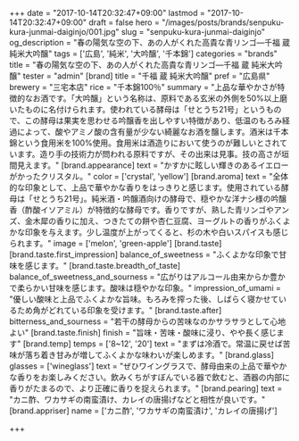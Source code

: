 +++
date = "2017-10-14T20:32:47+09:00"
lastmod = "2017-10-14T20:32:47+09:00"
draft = false
hero = "/images/posts/brands/senpuku-kura-junmai-daiginjo/001.jpg"
slug = "senpuku-kura-junmai-daiginjo"
og_description = "春の陽気な空の下、あの人がくれた高貴な青リンゴ—千福 蔵 純米大吟醸"
tags = ['広島', '純米', '大吟醸', '千本錦']
categories = "brands"
title = "春の陽気な空の下、あの人がくれた高貴な青リンゴ—千福 蔵 純米大吟醸"
tester = "admin"
[brand]
  title = "千福 蔵 純米大吟醸"
  pref = "広島県"
  brewery = "三宅本店"
  rice = "千本錦100％"
  summary = "上品な華やかさが特徴的なお酒です。「大吟醸」という名称は、原料である玄米の外側を50%以上磨いたものに名付けられます。使われている酵母は「せとうち21号」というもので、この酵母は果実を思わせる吟醸香を出しやすい特徴があり、低温のもろみ経過によって、酸やアミノ酸の含有量が少ない綺麗なお酒を醸します。酒米は千本錦という食用米を100%使用。食用米は酒造りにおいて使うのが難しいとされています。造り手の技術力が問われる原料ですが、その出来は見事。技の高さが垣間見えます。"
  [brand.appearance]
    text = "かすかに眩しい輝きのあるイエローがかったクリスタル。"
    color = ['crystal', 'yellow']
  [brand.aroma]
    text = "全体的な印象として、上品で華やかな香りをはっきりと感じます。使用されている酵母は「せとうち21号」。純米酒・吟醸酒向けの酵母で、穏やかな洋ナシ様の吟醸香（酢酸イソアミル）が特徴的な酵母です。香りですが、熟した青リンゴやアンズ、金木犀の香りに加え、つきたての餅や杏仁豆腐、ヨーグルトの香りがふくよかな印象を与えます。少し温度が上がってくると、杉の木や白いスパイスも感じられます。"
    image = ['melon', 'green-apple']
  [brand.taste]
    [brand.taste.first_impression]
      balance_of_sweetness = "ふくよかな印象で甘味を感じます。"
    [brand.taste.breadth_of_taste]
      balance_of_sweetness_and_sourness = "広がりはアルコール由来からか豊かで柔らかい甘味を感じます。酸味は穏やかな印象。"
      impression_of_umami = "優しい酸味と上品でふくよかな旨味。もろみを搾った後、しばらく寝かせているため角がどれている印象を受けます。"
    [brand.taste.after]
      bitterness_and_sourness = "若干の酵母からの苦味なのかサラサラとして心地よい"
    [brand.taste.finish]
      finish = "旨味・苦味・酸味に浸り、やや長く感じます"
  [brand.temp]
    temps = ['8~12', '20']
    text = "まずは冷酒で。常温に戻せば苦味が落ち着き甘みが増してふくよかな味わいが楽しめます。"
  [brand.glass]
    glasses = ['wineglass']
    text = "ぜひワイングラスで、酵母由来の上品で華やかな香りをお楽しみください。飲みくちがすぼんでいる器で飲むと、酒器の内部に香りがたまるので、より正確に香りを捉えられます。"
  [brand.pearing]
    text = "カニ酢、ワカサギの南蛮漬け、カレイの唐揚げなどと相性が良いです。"
  [brand.appriser]
    name = ['カニ酢', 'ワカサギの南蛮漬け', 'カレイの唐揚げ']

+++



